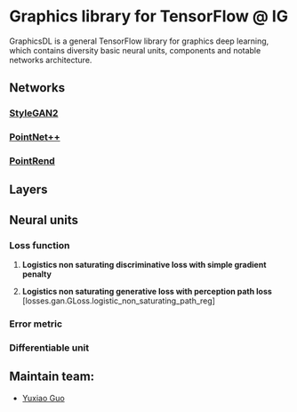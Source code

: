 # Graphics library for TensorFlow @ IG

GraphicsDL is a general TensorFlow library for graphics deep learning, which contains diversity basic neural units, components and notable networks architecture.

## Networks

### [StyleGAN2](models/stylegan.py)

### [PointNet++](model/pointnet.py)

### [PointRend](model/pointrend.py)

## Layers

## Neural units

### Loss function

1. **Logistics non saturating discriminative loss with simple gradient penalty**

2. **Logistics non saturating generative loss with perception path loss** [losses.gan.GLoss.logistic_non_saturating_path_reg]

### Error metric

### Differentiable unit

## Maintain team:
* [Yuxiao Guo](Yuxiao.Guo@microsoft.com)
